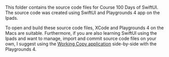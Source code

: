 This folder contains the source code files for Course 100 Days of SwiftUI. The source code was created using SwiftUI and Playgrounds 4 app on the Ipads.

To open and build these source code files, XCode and Playgrounds 4 on the Macs are suitable. Furthermore, if you are also learning SwiftUI using the Ipads and want to manage, import and commit source code files on your own, I suggest using the [Working Copy application](https://apps.apple.com/vn/app/working-copy-git-client/id896694807) side-by-side with the Playgrounds 4.